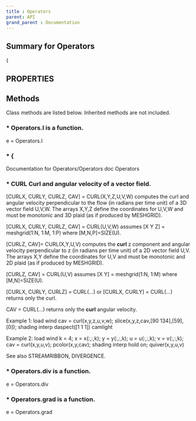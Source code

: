 ```yaml
---
title : Operators
parent: API
grand_parent : Documentation
---
```

## Summary for Operators
{
## PROPERTIES
## Methods
Class methods are listed below. Inherited methods are not included.
### * Operators.I is a function.
e = Operators.I

### * {
Documentation for Operators/Operators
doc Operators

### * CURL  Curl and angular velocity of a vector field.
[CURLX, CURLY, CURLZ, CAV] = CURL(X,Y,Z,U,V,W) computes the
curl and angular velocity perpendicular to the flow (in radians
per time unit) of a 3D vector field U,V,W. The arrays X,Y,Z
define the coordinates for U,V,W and must be monotonic and 3D
plaid (as if produced by MESHGRID).

[CURLX, CURLY, CURLZ, CAV] = CURL(U,V,W) assumes
[X Y Z] = meshgrid(1:N, 1:M, 1:P) where [M,N,P]=SIZE(U).

[CURLZ, CAV]= CURL(X,Y,U,V) computes the **curl** z component and
angular velocity perpendicular to z (in radians per time unit)
of a 2D vector field U,V. The arrays X,Y define the
coordinates for U,V and must be monotonic and 2D plaid (as if
produced by MESHGRID).

[CURLZ, CAV] = CURL(U,V) assumes
[X Y] = meshgrid(1:N, 1:M) where [M,N]=SIZE(U).

[CURLX, CURLY, CURLZ] = CURL(...) or
[CURLX, CURLY] = CURL(...) returns only the curl.

CAV = CURL(...) returns only the **curl** angular velocity.

Example 1:
load wind
cav = curl(x,y,z,u,v,w);
slice(x,y,z,cav,[90 134],[59],[0]); shading interp
daspect([1 1 1])
camlight

Example 2:
load wind
k = 4;
x = x(:,:,k); y = y(:,:,k); u = u(:,:,k); v = v(:,:,k);
cav = curl(x,y,u,v);
pcolor(x,y,cav); shading interp
hold on; quiver(x,y,u,v)

See also STREAMRIBBON, DIVERGENCE.

### * Operators.div is a function.
e = Operators.div

### * Operators.grad is a function.
e = Operators.grad

